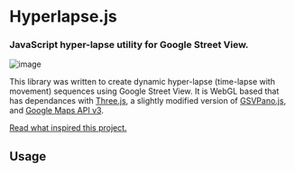 # **Hyperlapse.js**

### JavaScript hyper-lapse utility for Google Street View.

![image](http://)

This library was written to create dynamic hyper-lapse (time-lapse with movement) sequences using Google Street View. It is WebGL based that has dependances with [Three.js](https://github.com/mrdoob/three.js), a slightly modified version of [GSVPano.js](https://github.com/pnitsch/GSVPano.js), and [Google Maps API v3](https://developers.google.com/maps/documentation/javascript/3.exp/reference).

[Read what inspired this project.](http://)

## Usage
  
